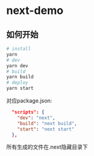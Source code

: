 # next-demo

## 如何开始

```bash
# install
yarn
# dev
yarn dev
# build
yarn build
# deploy
yarn start
```

对应package.json:

```json
  "scripts": {
    "dev": "next",
    "build": "next build",
    "start": "next start"
  },
```

所有生成的文件在.next隐藏目录下
